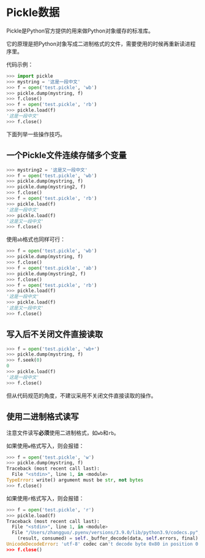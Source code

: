 # Pickle数据

Pickle是Python官方提供的用来做Python对象缓存的标准库。

它的原理是把Python对象写成二进制格式的文件，需要使用的时候再重新读进程序里。

代码示例：

```python
>>> import pickle
>>> mystring = '这是一段中文'
>>> f = open('test.pickle', 'wb')
>>> pickle.dump(mystring, f)
>>> f.close()
>>> f = open('test.pickle', 'rb')
>>> pickle.load(f)
'这是一段中文'
>>> f.close()
```

下面列举一些操作技巧。

## 一个Pickle文件连续存储多个变量

```python
>>> mystring2 = '这是又一段中文'
>>> f = open('test.pickle', 'wb')
>>> pickle.dump(mystring, f)
>>> pickle.dump(mystring2, f)
>>> f.close()
>>> f = open('test.pickle', 'rb')
>>> pickle.load(f)
'这是一段中文'
>>> pickle.load(f)
'这是又一段中文'
>>> f.close()
```

使用`ab`格式也同样可行：

```python
>>> f = open('test.pickle', 'wb')
>>> pickle.dump(mystring, f)
>>> f.close()
>>> f = open('test.pickle', 'ab')
>>> pickle.dump(mystring2, f)
>>> f.close()
>>> f = open('test.pickle', 'rb')
>>> pickle.load(f)
'这是一段中文'
>>> pickle.load(f)
'这是又一段中文'
>>> f.close()
```

## 写入后不关闭文件直接读取

```python
>>> f = open('test.pickle', 'wb+')
>>> pickle.dump(mystring, f)
>>> f.seek(0)
0
>>> pickle.load(f)
'这是一段中文'
>>> f.close()
```

但从代码规范的角度，不建议采用不关闭文件直接读取的操作。

## 使用二进制格式读写

注意文件读写**必须**使用二进制格式，如`wb`和`rb`。

如果使用`w`格式写入，则会报错：

```python
>>> f = open('test.pickle', 'w')
>>> pickle.dump(mystring, f)
Traceback (most recent call last):
  File "<stdin>", line 1, in <module>
TypeError: write() argument must be str, not bytes
>>> f.close()
```

如果使用`r`格式写入，则会报错：

```python
>>> f = open('test.pickle', 'r')
>>> pickle.load(f)
Traceback (most recent call last):
  File "<stdin>", line 1, in <module>
  File "/Users/zhangguo/.pyenv/versions/3.9.0/lib/python3.9/codecs.py", line 322, in decode
    (result, consumed) = self._buffer_decode(data, self.errors, final)
UnicodeDecodeError: 'utf-8' codec can't decode byte 0x80 in position 0: invalid start byte
>>> f.close()
```
